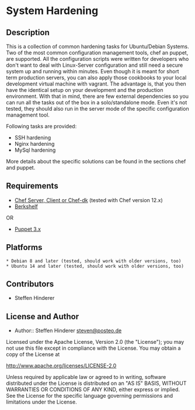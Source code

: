 # System Hardening

## Description
This is a collection of common hardening tasks for Ubuntu/Debian Systems. Two of the most common configuration management tools, chef an puppet, are supported.
All the configuration scripts were written for developers who don't want to deal with Linux-Server configuration and still need a secure system up and running within minutes. Even though it is meant for short term production servers, you can also apply those cookbooks to your local development virtual machine with vagrant. The advantage is, that you then have the identical setup on your development and the production environment.
With that in mind, there are few external dependencies so you can run all the tasks out of the box in a solo/standalone mode. Even it's not tested, they should also run in the server mode of the specific configuration management tool.

Following tasks are provided:
* SSH hardening
* Nginx hardening
* MySql hardening
    
More details about the specific solutions can be found in the sections chef and puppet.

## Requirements
* [Chef Server, Client or Chef-dk](https://www.chef.io) (tested with Chef version 12.x)
* [Berkshelf](http://berkshelf.com/)

 
 OR
 
* [Puppet 3.x](https://puppetlabs.com/puppet/puppet-open-source)
 
## Platforms 
    * Debian 8 and later (tested, should work with older versions, too)
    * Ubuntu 14 and later (tested, should work with older versions, too)

## Contributors
* Steffen Hinderer

## License and Author
 * Author:: Steffen Hinderer steven@posteo.de
 
Licensed under the Apache License, Version 2.0 (the "License"); you may not use this file except in compliance with the License. You may obtain a copy of the License at

http://www.apache.org/licenses/LICENSE-2.0

Unless required by applicable law or agreed to in writing, software distributed under the License is distributed on an "AS IS" BASIS, WITHOUT WARRANTIES OR CONDITIONS OF ANY KIND, either express or implied. See the License for the specific language governing permissions and limitations under the License.